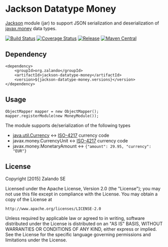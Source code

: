 # Jackson Datatype Money

[Jackson](http://jackson.codehaus.org) module (jar)
to support JSON serialization and deserialization of
[javax.money](https://github.com/JavaMoney/jsr354-api) data types.

[![Build Status](https://img.shields.io/travis/zalando/jackson-datataype-money.svg)](https://travis-ci.org/zalando/jackson-datataype-money)
[![Coverage Status](https://img.shields.io/coveralls/zalando/jackson-datataype-money.svg)](https://coveralls.io/r/zalando/jackson-datataype-money)
[![Release](https://img.shields.io/github/release/zalando/jackson-datataype-money.svg)](https://github.com/zalando/jackson-datataype-money/releases)
[![Maven Central](https://img.shields.io/maven-central/v/org.zalando/jackson-datatype-money.svg)](https://maven-badges.herokuapp.com/maven-central/org.zalando/jackson-datatype-money)

## Dependency

    <dependency>
        <groupId>org.zalando</groupId>
        <artifactId>jackson-datatype-money</artifactId>
        <version>${jackson-datatype-money.versions}</version>
    </dependency>

## Usage

    ObjectMapper mapper = new ObjectMapper();
    mapper.registerModule(new MoneyModule());
    
The module supports de/serialization of the following types

 - [java.util.Currency](https://docs.oracle.com/javase/8/docs/api/java/util/Currency.html) ↔ [ISO-4217](http://en.wikipedia.org/wiki/ISO_4217) currency code
 - javax.money.CurrencyUnit ↔ [ISO-4217](http://en.wikipedia.org/wiki/ISO_4217) currency code
 - javax.money.MonetaryAmount ↔ `{"amount": 29.95, "currency": "EUR"}`

## License

Copyright [2015] Zalando SE

Licensed under the Apache License, Version 2.0 (the "License");
you may not use this file except in compliance with the License.
You may obtain a copy of the License at

    http://www.apache.org/licenses/LICENSE-2.0

Unless required by applicable law or agreed to in writing, software
distributed under the License is distributed on an "AS IS" BASIS,
WITHOUT WARRANTIES OR CONDITIONS OF ANY KIND, either express or implied.
See the License for the specific language governing permissions and
limitations under the License.
